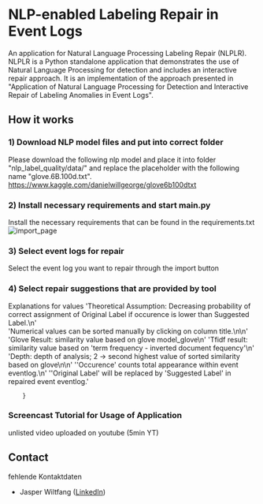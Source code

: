 # NLP-enabled Labeling Repair in Event Logs

An application for Natural Language Processing Labeling Repair (NLPLR). NLPLR is a Python standalone application that demonstrates the use of Natural Language Processing for detection and includes an interactive repair approach. It is an implementation of the approach presented in "Application of Natural Language Processing for Detection and
Interactive Repair of Labeling Anomalies in Event Logs".

## How it works

### 1) Download NLP model files and put into correct folder

Please download the following nlp model and place it into folder "nlp_label_quality/data/" and replace the placeholder with the following name "glove.6B.100d.txt".
<https://www.kaggle.com/danielwillgeorge/glove6b100dtxt>

### 2) Install necessary requirements and start main.py

Install the necessary requirements that can be found in the requirements.txt
![import_page](https://user-images.githubusercontent.com/93436324/140188257-68c1040e-bd9d-47ac-86b7-28815461f30c.png)

### 3) Select event logs for repair

Select the event log you want to repair through the import button

### 4) Select repair suggestions that are provided by tool

Explanations for values
'Theoretical Assumption: Decreasing probability of correct assignment of Original Label if occurence is lower than Suggested Label.\n' \
                    'Numerical values can be sorted manually by clicking on column title.\n\n'
                    'Glove Result: similarity value based on glove model_glove\n'
                    'Tfidf result: similarity value based on \'term frequency - inverted document fequency\'\n'
                    'Depth: depth of analysis; 2 -> second highest value of sorted similarity based on glove\n\n'
                    '\'Occurence\' counts total appearance within event eventlog.\n'
                    '\'Original Label\' will be replaced by \'Suggested Label\' in repaired event eventlog.'

        }

### Screencast Tutorial for Usage of Application

unlisted video uploaded on youtube (5min YT)

## Contact

fehlende Kontaktdaten

- Jasper Wiltfang ([LinkedIn](https://www.linkedin.com/in/jasper-wiltfang))
